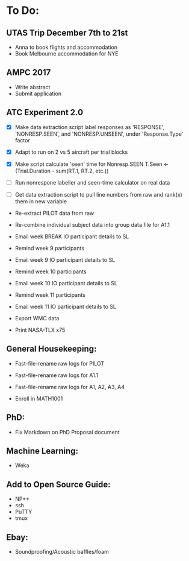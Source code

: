 # To Do:

## UTAS Trip December 7th to 21st

- Anna to book flights and accommodation
- Book Melbourne accommodation for NYE


## AMPC 2017

- Write abstract
- Submit application


## ATC Experiment 2.0

- [x] Make data extraction script label responses as 'RESPONSE', 'NONRESP.SEEN', and 'NONRESP.UNSEEN', under 'Response.Type' factor
- [x] Adapt to run on 2 vs 5 aircraft per trial blocks
- [x] Make script calculate 'seen' time for Nonresp.SEEN T.Seen <- (Trial.Duration - sum(RT.1, RT.2, etc.))
- [ ] Run nonrespone labeller and seen-time calculator on real data

- [ ] Get data extraction script to pull line numbers from raw and rank(x) them in new variable

- Re-extract PILOT data from raw

- Re-combine individual subject data into group data file for A1.1


- Email week BREAK IO participant details to SL
- Remind week 9 participants 
- Email week 9 IO participant details to SL
- Remind week 10 participants
- Email week 10 IO participant details to SL
- Remind week 11 participants
- Email week 11 IO participant details to SL
- Export WMC data

- Print NASA-TLX x75


## General Housekeeping:
- Fast-file-rename raw logs for PILOT
- Fast-file-rename raw logs for A1.1
- Fast-file-rename raw logs for A1, A2, A3, A4

- Enroll in MATH1001


## PhD:
- Fix Markdown on PhD Proposal document


## Machine Learning:
- Weka


## Add to Open Source Guide:
- NP++
- ssh
- PuTTY
- tmux

## Ebay: 
- Soundproofing/Acoustic baffles/foam



